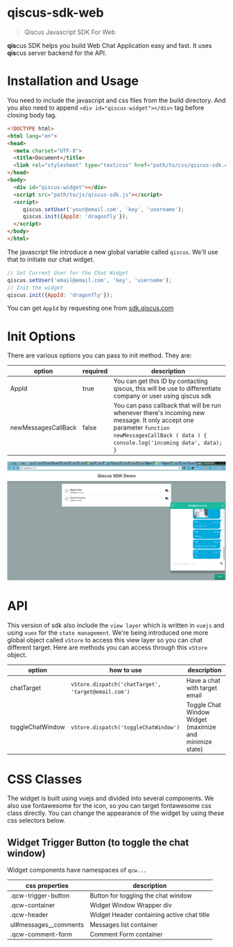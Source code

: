 # qiscus-sdk-web

> Qiscus Javascript SDK For Web

**qis**cus SDK helps you build Web Chat Application easy and fast. It uses **qis**cus server backend for the API.

# Installation and Usage

You need to include the javascript and css files from the build directory. And you also need to append `<div id="qiscus-widget"></div>` tag before closing body tag.

``` html
<!DOCTYPE html>
<html lang="en">
<head>
  <meta charset="UTF-8">
  <title>Document</title>
  <link rel="stylesheet" type="text/css" href="path/to/css/qiscus-sdk.css"> 
</head>
<body>
  <div id="qiscus-widget"></div>
  <script src="path/to/js/qiscus-sdk.js"></script>
  <script>
     qiscus.setUser('your@email.com', 'key', 'username');
     qiscus.init({AppId: 'dragonfly'});
  </script>
</body>
</html>
```

The javascript file introduce a new global variable called `qiscus`. We'll use that to initiate our chat widget.

``` javascript
// Set Current User for the Chat Widget
qiscus.setUser('email@email.com', 'key', 'username');
// Init the widget
qiscus.init({AppId: 'dragonfly'});
```

You can get `AppId` by requesting one from [sdk.qiscus.com](http://sdk.qiscus.com)

# Init Options
There are various options you can pass to init method. They are:

| option              	| required 	| description                                                                                                                                                                                      	|
|---------------------	|----------	|--------------------------------------------------------------------------------------------------------------------------------------------------------------------------------------------------	|
| AppId               	| true     	| You can get this ID by contacting qiscus, this will be use to differentiate company or user using qiscus sdk                                                                                     	|
| newMessagesCallBack 	| false    	| You can pass callback that will be run whenever there's incoming new message. It only accept one parameter `function newMessagesCallBack ( data ) {    console.log('incoming data', data); } ` 	  |

![qiscus SDK demo](sdk.png)

# API
This version of sdk also include the `view layer` which is written in `vuejs` and using `vuex` for the `state management`. 
We're being introduced one more global object called `vStore` to access this view layer so you can chat different target.
Here are methods you can access through this `vStore` object. 

| option              	| how to use 	| description                                                                                                                                                                                      	|
|---------------------	|----------	|----------------------------------------------------------------------------	|
| chatTarget            | `vStore.dispatch('chatTarget', 'target@email.com')` | Have a chat with target email |
| toggleChatWindow 	    | `vStore.dispatch('toggleChatWindow')` | Toggle Chat Window Widget (maximize and minimize state) 	  |

# CSS Classes

The widget is built using vuejs and divided into several components. We also use fontawesome for the icon, so you can target fontawesome css class directly. You can change the appearance of the widget by using these css selectors below.

## Widget Trigger Button (to toggle the chat window)

Widget components have namespaces of `qcw...`

| css properties | description |
|----- | ---- |
| .qcw-trigger-button | Button for toggling the chat window | 
| .qcw-container | Widget Window Wrapper div |
| .qcw-header | Widget Header containing active chat title |
| ul#messages__comments | Messages list container |
| .qcw-comment-form | Comment Form container | 
